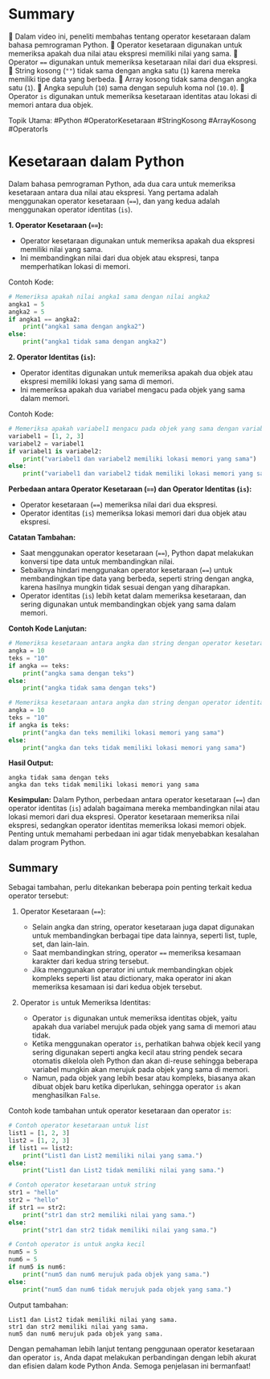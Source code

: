 # Summary

🔹 Dalam video ini, peneliti membahas tentang operator kesetaraan dalam bahasa pemrograman Python.
🔹 Operator kesetaraan digunakan untuk memeriksa apakah dua nilai atau ekspresi memiliki nilai yang sama.
🔹 Operator `==` digunakan untuk memeriksa kesetaraan nilai dari dua ekspresi.
🔹 String kosong (`""`) tidak sama dengan angka satu (`1`) karena mereka memiliki tipe data yang berbeda.
🔹 Array kosong tidak sama dengan angka satu (`1`).
🔹 Angka sepuluh (`10`) sama dengan sepuluh koma nol (`10.0`).
🔹 Operator `is` digunakan untuk memeriksa kesetaraan identitas atau lokasi di memori antara dua objek.

Topik Utama:
#Python #OperatorKesetaraan #StringKosong #ArrayKosong #OperatorIs

# Kesetaraan dalam Python

Dalam bahasa pemrograman Python, ada dua cara untuk memeriksa kesetaraan antara dua nilai atau ekspresi. Yang pertama adalah menggunakan operator kesetaraan (`==`), dan yang kedua adalah menggunakan operator identitas (`is`).

**1. Operator Kesetaraan (`==`):**
   - Operator kesetaraan digunakan untuk memeriksa apakah dua ekspresi memiliki nilai yang sama.
   - Ini membandingkan nilai dari dua objek atau ekspresi, tanpa memperhatikan lokasi di memori.

Contoh Kode:
```python
# Memeriksa apakah nilai angka1 sama dengan nilai angka2
angka1 = 5
angka2 = 5
if angka1 == angka2:
    print("angka1 sama dengan angka2")
else:
    print("angka1 tidak sama dengan angka2")
```

**2. Operator Identitas (`is`):**
   - Operator identitas digunakan untuk memeriksa apakah dua objek atau ekspresi memiliki lokasi yang sama di memori.
   - Ini memeriksa apakah dua variabel mengacu pada objek yang sama dalam memori.

Contoh Kode:
```python
# Memeriksa apakah variabel1 mengacu pada objek yang sama dengan variabel2
variabel1 = [1, 2, 3]
variabel2 = variabel1
if variabel1 is variabel2:
    print("variabel1 dan variabel2 memiliki lokasi memori yang sama")
else:
    print("variabel1 dan variabel2 tidak memiliki lokasi memori yang sama")
```

**Perbedaan antara Operator Kesetaraan (`==`) dan Operator Identitas (`is`):**
- Operator kesetaraan (`==`) memeriksa nilai dari dua ekspresi.
- Operator identitas (`is`) memeriksa lokasi memori dari dua objek atau ekspresi.

**Catatan Tambahan:**
- Saat menggunakan operator kesetaraan (`==`), Python dapat melakukan konversi tipe data untuk membandingkan nilai.
- Sebaiknya hindari menggunakan operator kesetaraan (`==`) untuk membandingkan tipe data yang berbeda, seperti string dengan angka, karena hasilnya mungkin tidak sesuai dengan yang diharapkan.
- Operator identitas (`is`) lebih ketat dalam memeriksa kesetaraan, dan sering digunakan untuk membandingkan objek yang sama dalam memori.

**Contoh Kode Lanjutan:**
```python
# Memeriksa kesetaraan antara angka dan string dengan operator kesetaraan
angka = 10
teks = "10"
if angka == teks:
    print("angka sama dengan teks")
else:
    print("angka tidak sama dengan teks")

# Memeriksa kesetaraan antara angka dan string dengan operator identitas
angka = 10
teks = "10"
if angka is teks:
    print("angka dan teks memiliki lokasi memori yang sama")
else:
    print("angka dan teks tidak memiliki lokasi memori yang sama")
```

**Hasil Output:**
```
angka tidak sama dengan teks
angka dan teks tidak memiliki lokasi memori yang sama
```

**Kesimpulan:**
Dalam Python, perbedaan antara operator kesetaraan (`==`) dan operator identitas (`is`) adalah bagaimana mereka membandingkan nilai atau lokasi memori dari dua ekspresi. Operator kesetaraan memeriksa nilai ekspresi, sedangkan operator identitas memeriksa lokasi memori objek. Penting untuk memahami perbedaan ini agar tidak menyebabkan kesalahan dalam program Python.

## Summary

Sebagai tambahan, perlu ditekankan beberapa poin penting terkait kedua operator tersebut:

1. Operator Kesetaraan (`==`):
   - Selain angka dan string, operator kesetaraan juga dapat digunakan untuk membandingkan berbagai tipe data lainnya, seperti list, tuple, set, dan lain-lain.
   - Saat membandingkan string, operator `==` memeriksa kesamaan karakter dari kedua string tersebut.
   - Jika menggunakan operator ini untuk membandingkan objek kompleks seperti list atau dictionary, maka operator ini akan memeriksa kesamaan isi dari kedua objek tersebut.

2. Operator `is` untuk Memeriksa Identitas:
   - Operator `is` digunakan untuk memeriksa identitas objek, yaitu apakah dua variabel merujuk pada objek yang sama di memori atau tidak.
   - Ketika menggunakan operator `is`, perhatikan bahwa objek kecil yang sering digunakan seperti angka kecil atau string pendek secara otomatis dikelola oleh Python dan akan di-reuse sehingga beberapa variabel mungkin akan merujuk pada objek yang sama di memori.
   - Namun, pada objek yang lebih besar atau kompleks, biasanya akan dibuat objek baru ketika diperlukan, sehingga operator `is` akan menghasilkan `False`.

Contoh kode tambahan untuk operator kesetaraan dan operator `is`:

```python
# Contoh operator kesetaraan untuk list
list1 = [1, 2, 3]
list2 = [1, 2, 3]
if list1 == list2:
    print("List1 dan List2 memiliki nilai yang sama.")
else:
    print("List1 dan List2 tidak memiliki nilai yang sama.")

# Contoh operator kesetaraan untuk string
str1 = "hello"
str2 = "hello"
if str1 == str2:
    print("str1 dan str2 memiliki nilai yang sama.")
else:
    print("str1 dan str2 tidak memiliki nilai yang sama.")

# Contoh operator is untuk angka kecil
num5 = 5
num6 = 5
if num5 is num6:
    print("num5 dan num6 merujuk pada objek yang sama.")
else:
    print("num5 dan num6 tidak merujuk pada objek yang sama.")
```

Output tambahan:
```
List1 dan List2 tidak memiliki nilai yang sama.
str1 dan str2 memiliki nilai yang sama.
num5 dan num6 merujuk pada objek yang sama.
```

Dengan pemahaman lebih lanjut tentang penggunaan operator kesetaraan dan operator `is`, Anda dapat melakukan perbandingan dengan lebih akurat dan efisien dalam kode Python Anda. Semoga penjelasan ini bermanfaat!